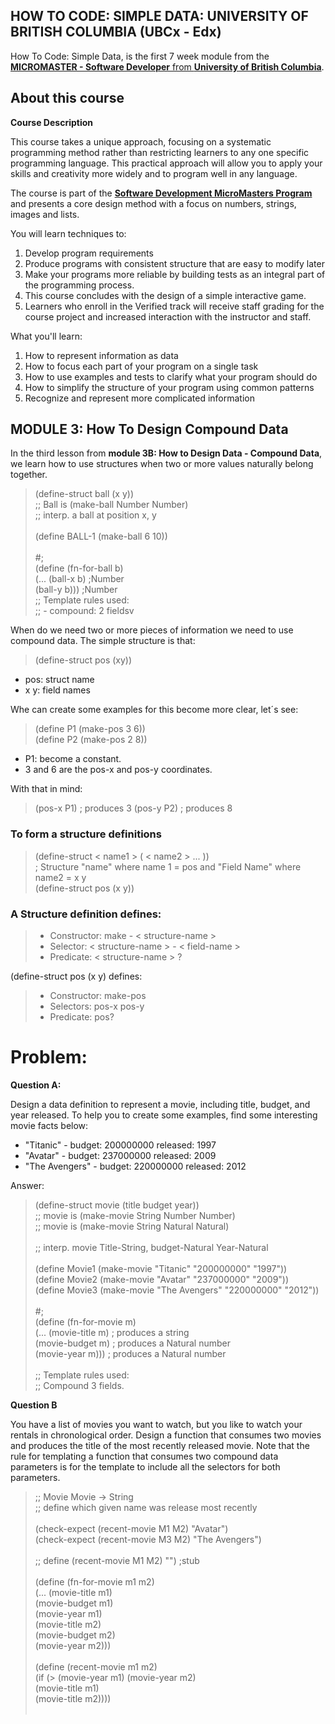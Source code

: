 ## HOW TO CODE: SIMPLE DATA: UNIVERSITY OF BRITISH COLUMBIA (UBCx - Edx)

How To Code: Simple Data, is the first 7 week module from the  [**MICROMASTER - Software Developer** from **University of British Columbia**](https://www.edx.org/course/how-code-simple-data-ubcx-htc1x).

## About this course 

**Course Description**

This course takes a unique approach, focusing on a systematic programming method rather than restricting learners to any one specific programming language. This practical approach will allow you to apply your skills and creativity more widely and to program well in any language.

The course is part of the [**Software Development MicroMasters Program**](https://www.edx.org/micromasters/software-development) and presents a core design method with a focus on numbers, strings, images and lists.

You will learn techniques to:

1. Develop program requirements
2. Produce programs with consistent structure that are easy to modify later
3. Make your programs more reliable by building tests as an integral part of the programming process.
4. This course concludes with the design of a simple interactive game.
5. Learners who enroll in the Verified track will receive staff grading for the course project and increased interaction with the instructor and staff.

What you'll learn:
1. How to represent information as data
2. How to focus each part of your program on a single task
3. How to use examples and tests to clarify what your program should do
4. How to simplify the structure of your program using common patterns
5. Recognize and represent more complicated information

## MODULE 3: How To Design Compound Data

In the third lesson from **module 3B: How to Design Data - Compound Data**, we learn how to use structures when two or more values naturally belong together. 


> (define-struct ball (x y)) <br>
> ;; Ball is (make-ball Number Number) <br>
> ;; interp. a ball at position x, y <br>
> <br>
> (define BALL-1 (make-ball 6 10)) <br>
> <br>
> #; <br>
> (define (fn-for-ball b) <br>
>   (... (ball-x b)     ;Number <br>
>        (ball-y b)))   ;Number <br>
> ;; Template rules used: <br>
> ;;  - compound: 2 fieldsv <br>

When do we need two or more pieces of information we need to use compound data. The simple structure is that:

> (define-struct pos (xy)) <br>

- pos: struct name<br>
- x y: field names<br>

Whe can create some examples for this become more clear, let´s see:

> (define P1 (make-pos 3 6))<br>
> (define P2 (make-pos 2 8))<br>

- P1: become a constant.
- 3 and 6 are the pos-x and pos-y coordinates. 

With that in mind: 

> (pos-x P1) ; produces 3
> (pos-y P2) ; produces 8

### To form a structure definitions

> (define-struct < name1 > ( < name2 > ... ))<br>
> ; Structure "name" where name 1 = pos  and "Field Name" where name2 = x y <br>
> (define-struct pos (x y)) <br>
  
### A Structure definition defines: 

> - Constructor: make - < structure-name ><br>
> - Selector: < structure-name > - < field-name ><br>
> - Predicate: < structure-name > ? <br>
 
(define-struct pos (x y) defines:

> - Constructor: make-pos <br>
> - Selectors: pos-x   pos-y <br>
> - Predicate: pos? <br>
  
 # Problem:
 
 **Question A:**
 
Design a data definition to represent a movie, including title, budget, and year released. To help you to create some examples, find some interesting movie facts below: <br>
- "Titanic" - budget: 200000000 released: 1997<br>
- "Avatar" - budget: 237000000 released: 2009<br>
- "The Avengers" - budget: 220000000 released: 2012<br>

Answer: 

> (define-struct movie (title budget year)) <br>
> ;; movie is (make-movie String Number Number) <br>
> ;; movie is (make-movie String Natural Natural) <br>
> <br>
> ;; interp. movie Title-String, budget-Natural Year-Natural <br>
> <br>
> (define Movie1 (make-movie "Titanic" "200000000" "1997")) <br>
> (define Movie2 (make-movie "Avatar" "237000000" "2009")) <br>
> (define Movie3 (make-movie "The Avengers" "220000000" "2012")) <br>
> <br>
> #; <br>
> (define (fn-for-movie m) <br>
>   (... (movie-title m)    ; produces a string <br>
>        (movie-budget m)   ; produces a Natural number <br>
>        (movie-year m)))   ; produces a Natural number <br>
> <br>
> ;; Template rules used: <br>
> ;; Compound 3 fields. <br>


**Question B**

You have a list of movies you want to watch, but you like to watch your rentals in chronological order. Design a function that consumes two movies and produces the title of the most recently released movie. Note that the rule for templating a function that consumes two compound data parameters is for the template to include all the selectors for both  parameters.

> ;; Movie Movie -> String <br>
> ;; define which given name was release most recently<br>
> <br>
> (check-expect (recent-movie M1 M2) "Avatar")<br>
> (check-expect (recent-movie M3 M2) "The Avengers")<br>
> <br>
> ;; define (recent-movie M1 M2) "")  ;stub <br>
> <br>
> (define (fn-for-movie m1 m2) <br>
>   (... (movie-title m1) <br>
>        (movie-budget m1) <br>
>        (movie-year m1) <br>
>        (movie-title m2) <br>
>        (movie-budget m2) <br>
>        (movie-year m2))) <br>
> <br>
> (define (recent-movie m1 m2) <br>
>   (if (> (movie-year m1) (movie-year m2) <br>
>          (movie-title m1) <br>
>          (movie-title m2)))) <br>
> <br>



